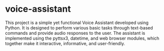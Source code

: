 # voice-assistant
This project is a simple yet functional Voice Assistant developed using Python. It is designed to perform various basic tasks through text-based commands and provide audio responses to the user. The assistant is implemented using the pyttsx3, datetime, and web browser modules, which together make it interactive, informative, and user-friendly.
